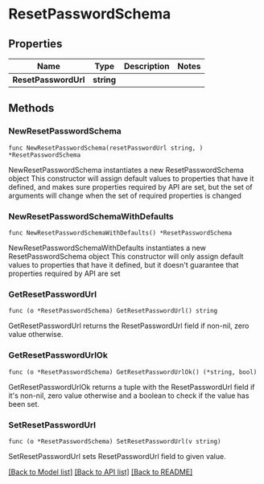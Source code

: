 # ResetPasswordSchema

## Properties

Name | Type | Description | Notes
------------ | ------------- | ------------- | -------------
**ResetPasswordUrl** | **string** |  | 

## Methods

### NewResetPasswordSchema

`func NewResetPasswordSchema(resetPasswordUrl string, ) *ResetPasswordSchema`

NewResetPasswordSchema instantiates a new ResetPasswordSchema object
This constructor will assign default values to properties that have it defined,
and makes sure properties required by API are set, but the set of arguments
will change when the set of required properties is changed

### NewResetPasswordSchemaWithDefaults

`func NewResetPasswordSchemaWithDefaults() *ResetPasswordSchema`

NewResetPasswordSchemaWithDefaults instantiates a new ResetPasswordSchema object
This constructor will only assign default values to properties that have it defined,
but it doesn't guarantee that properties required by API are set

### GetResetPasswordUrl

`func (o *ResetPasswordSchema) GetResetPasswordUrl() string`

GetResetPasswordUrl returns the ResetPasswordUrl field if non-nil, zero value otherwise.

### GetResetPasswordUrlOk

`func (o *ResetPasswordSchema) GetResetPasswordUrlOk() (*string, bool)`

GetResetPasswordUrlOk returns a tuple with the ResetPasswordUrl field if it's non-nil, zero value otherwise
and a boolean to check if the value has been set.

### SetResetPasswordUrl

`func (o *ResetPasswordSchema) SetResetPasswordUrl(v string)`

SetResetPasswordUrl sets ResetPasswordUrl field to given value.



[[Back to Model list]](../README.md#documentation-for-models) [[Back to API list]](../README.md#documentation-for-api-endpoints) [[Back to README]](../README.md)



